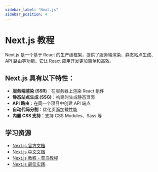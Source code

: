 ```yaml
---
sidebar_label: "Next.js"
sidebar_position: 4
---
```


# Next.js 教程

Next.js 是一个基于 React 的生产级框架，提供了服务端渲染、静态站点生成、API 路由等功能。它让 React 应用开发更加简单和高效。

## Next.js 具有以下特性：
- **服务端渲染 (SSR)**：在服务器上渲染 React 组件
- **静态站点生成 (SSG)**：构建时生成静态页面
- **API 路由**：在同一个项目中创建 API 端点
- **自动代码分割**：优化页面加载性能
- **内置 CSS 支持**：支持 CSS Modules、Sass 等

## 学习资源

- [Next.js 官方文档](https://nextjs.org/docs)
- [Next.js 中文文档](https://nextjs.org/docs/getting-started)
- [Next.js 教程 - 菜鸟教程](https://www.runoob.com/nextjs/nextjs-tutorial.html)
- [Next.js 最佳实践](https://nextjs.org/docs/best-practices)

